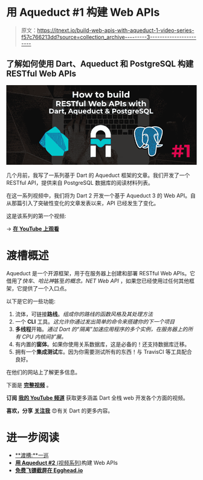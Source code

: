 # 用 Aqueduct #1 构建 Web APIs

> 原文：<https://itnext.io/build-web-apis-with-aqueduct-1-video-series-f57c766213dd?source=collection_archive---------3----------------------->

## 了解如何使用 Dart、Aqueduct 和 PostgreSQL 构建 RESTful Web APIs

![](img/19787d4432561d4c3787aad82cdb51ad.png)

几个月前，我写了一系列基于 Dart 的 Aqueduct 框架的文章。我们开发了一个 RESTful API，提供来自 PostgreSQL 数据库的阅读材料列表。

在这一系列视频中，我们将为 Dart 2 开发一个基于 Aqueduct 3 的 Web API。自从那篇引入了突破性变化的文章发表以来，API 已经发生了变化。

这是该系列的第一个视频:

→ [**在 YouTube 上观看**](http://bit.ly/aqueduct-tutorial)

# 渡槽概述

Aqueduct 是一个开源框架，用于在服务器上创建和部署 RESTful Web APIs。它借用了*快车*、*哈比神*甚至*的概念。NET Web API* ，如果您已经使用过任何其他框架，它提供了一个入口点。

以下是它的一些功能:

1.  流体，可链接**路线**。*组成你的路线的函数风格及其处理方法*
2.  一个 **CLI** 工具。*这允许你通过发出简单的命令来搭建你的下一个项目*
3.  **多线程**开箱。*通过 Dart 的“隔离”加速应用程序的多个实例，在服务器上的所有 CPU 内核间扩展。*
4.  有内置的**窗体**。如果你使用关系数据库，这是必备的！还支持数据库迁移。
5.  拥有一个**集成测试**库。因为你需要测试所有的东西！与 TravisCI 等工具配合良好。

在他们的网站上了解更多信息。

下面是 [**完整视频**](http://bit.ly/aqueduct-tutorial) 。

**订阅** [**我的 YouTube 频道**](http://bit.ly/fullstackdart) 获取更多涵盖 Dart 全栈 web 开发各个方面的视频。

**喜欢，分享** [**关注我**](https://twitter.com/creativ_bracket) 😍有关 Dart 的更多内容。

# 进一步阅读

*   [**渡槽:**一巡](http://aqueduct.io/docs/tour/)
*   [**用 Aqueduct #2** (视频系列)](/build-web-apis-with-aqueduct-2-video-series-830883070960)构建 Web APIs
*   [**免费飞镖截屏在 Egghead.io**](https://egghead.io/instructors/jermaine-oppong)